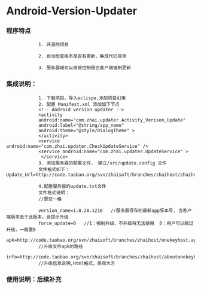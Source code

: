 Android-Version-Updater 
=====

### 程序特点
                1. 开源的项目
                
                2. 自动检查版本是否有更新，集成代码简单
                
                3. 服务器端可以直接控制是否客户端强制更新
                


### 集成说明：
                1. 下载项目，导入eclispe,添加项目引用
                2. 配置 Manifest.xml 添加如下节点
                <!-- Android version updater -->
                <activity
                android:name="com.zhai.updater.Activity_Verison_Update"
                android:label="@string/app_name"
                android:theme="@style/DialogTheme" >
                </activity>
                <service android:name="com.zhai.updater.CheckUpdateService" />
                <service android:name="com.zhai.updater.UpdateService" >
                 </service>
                3. 添加服务器的配置文件， 建立/src/update.config 文件
                文件格式如下：Update_Url=http://code.taobao.org/svn/zhaisoft/branches/zhaihost/zhaihost_update.txt 

                4.配置服务器的update.txt文件
                文件格式说明： 
                //要空一格

                version_name=1.0.20.1210   //服务器保存的最新app版本号, 当客户端版本低于此版本，会提示升级
                force_update=0   //1：强制升级，不升级将无法使用  0：用户可以跳过升级，一般置0
                apk=http://code.taobao.org/svn/zhaisoft/branches/zhaihost/onekeyhost.apk
                //升级文件apk的路径
                info=http://code.taobao.org/svn/zhaisoft/branches/zhaihost/aboutonekeyhost.html
                //升级信息说明,Html格式，美观大方

### 使用说明：后续补充


 
